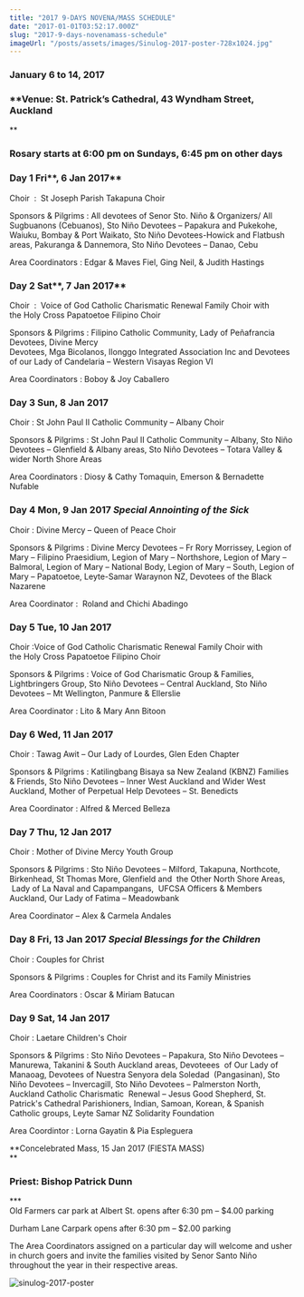 ```yaml
---
title: "2017 9-DAYS NOVENA/MASS SCHEDULE"
date: "2017-01-01T03:52:17.000Z"
slug: "2017-9-days-novenamass-schedule"
imageUrl: "/posts/assets/images/Sinulog-2017-poster-728x1024.jpg"
---
```


### **January 6 to 14, 2017**

### **Venue: St. Patrick’s Cathedral, 43 Wyndham Street, Auckland  
**

### **Rosary starts at 6:00 pm on Sundays, 6:45 pm on other days**

### **Day 1 Fri****, 6 Jan 2017**

Choir  :  St Joseph Parish Takapuna Choir

Sponsors & Pilgrims : All devotees of Senor Sto. Niño & Organizers/ All Sugbuanons (Cebuanos), Sto Niño Devotees – Papakura and Pukekohe, Waiuku, Bombay & Port Waikato, Sto Niño Devotees-Howick and Flatbush areas, Pakuranga & Dannemora, Sto Niño Devotees – Danao, Cebu

Area Coordinators : Edgar & Maves Fiel, Ging Neil, & Judith Hastings

### **Day 2 Sat****, 7 Jan 2017**

Choir  :  Voice of God Catholic Charismatic Renewal Family Choir with the Holy Cross Papatoetoe Filipino Choir

Sponsors & Pilgrims : Filipino Catholic Community, Lady of Peñafrancia Devotees, Divine Mercy  
Devotees, Mga Bicolanos, Ilonggo Integrated Association Inc and Devotees of our Lady of Candelaria – Western Visayas Region VI

Area Coordinators : Boboy & Joy Caballero

### **Day 3** **Sun, 8 Jan 2017**

Choir : St John Paul II Catholic Community – Albany Choir

Sponsors & Pilgrims : St John Paul II Catholic Community – Albany, Sto Niño Devotees – Glenfield & Albany areas, Sto Niño Devotees – Totara Valley & wider North Shore Areas

Area Coordinators : Diosy & Cathy Tomaquin, Emerson & Bernadette Nufable

### **Day 4** **Mon, 9 Jan 2017 _Special Annointing of the Sick_**

Choir : Divine Mercy – Queen of Peace Choir

Sponsors & Pilgrims : Divine Mercy Devotees – Fr Rory Morrissey, Legion of Mary – Filipino Praesidium, Legion of Mary – Northshore, Legion of Mary – Balmoral, Legion of Mary – National Body, Legion of Mary – South, Legion of Mary – Papatoetoe, Leyte-Samar Waraynon NZ, Devotees of the Black Nazarene

Area Coordinator :  Roland and Chichi Abadingo

### **Day 5 Tue, 10 Jan 2017**

Choir :Voice of God Catholic Charismatic Renewal Family Choir with the Holy Cross Papatoetoe Filipino Choir

Sponsors & Pilgrims : Voice of God Charismatic Group & Families, Lightbringers Group, Sto Niño Devotees – Central Auckland, Sto Niño Devotees – Mt Wellington, Panmure & Ellerslie

Area Coordinator : Lito & Mary Ann Bitoon

### **Day 6 Wed, 11 Jan 2017**

Choir : Tawag Awit – Our Lady of Lourdes, Glen Eden Chapter

Sponsors & Pilgrims : Katilingbang Bisaya sa New Zealand (KBNZ) Families & Friends, Sto Niño Devotees – Inner West Auckland and Wider West Auckland, Mother of Perpetual Help Devotees – St. Benedicts

Area Coordinator : Alfred & Merced Belleza

### **Day 7 Thu, 12 Jan 2017**

Choir : Mother of Divine Mercy Youth Group

Sponsors & Pilgrims : Sto Niño Devotees – Milford, Takapuna, Northcote, Birkenhead, St Thomas More, Glenfield and  the Other North Shore Areas,  Lady of La Naval and Capampangans,  UFCSA Officers & Members Auckland, Our Lady of Fatima – Meadowbank

Area Coordinator – Alex & Carmela Andales

### **Day 8 Fri, 13 Jan 2017 _Special Blessings for the Children_**

Choir : Couples for Christ

Sponsors & Pilgrims : Couples for Christ and its Family Ministries

Area Coordinators : Oscar & Miriam Batucan

### **Day 9 Sat, 14 Jan 2017**

Choir : Laetare Children's Choir

Sponsors & Pilgrims : Sto Niño Devotees – Papakura, Sto Niño Devotees – Manurewa, Takanini & South Auckland areas, Devoteees  of Our Lady of Manaoag, Devotees of Nuestra Senyora dela Soledad  (Pangasinan), Sto Niño Devotees – Invercagill, Sto Niño Devotees – Palmerston North, Auckland Catholic Charismatic  Renewal – Jesus Good Shepherd, St. Patrick's Cathedral Parishioners, Indian, Samoan, Korean, & Spanish Catholic groups, Leyte Samar NZ Solidarity Foundation

Area Coordintor : Lorna Gayatin & Pia Espleguera

**Concelebrated Mass, 15 Jan 2017 (FIESTA MASS)  
**

### **Priest: Bishop Patrick Dunn**

\*\*\*  
Old Farmers car park at Albert St. opens after 6:30 pm – $4.00 parking

Durham Lane Carpark opens after 6:30 pm – $2.00 parking

The Area Coordinators assigned on a particular day will welcome and usher in church goers and invite the families visited by Senor Santo Niño throughout the year in their respective areas.

![sinulog-2017-poster](https://i0.wp.com/santonino-nz.org/wp-content/uploads/2016/10/Sinulog-2017-poster-728x1024.jpg?resize=728%2C1024)